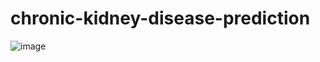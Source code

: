 # chronic-kidney-disease-prediction
![image](https://user-images.githubusercontent.com/72078617/230100981-dfa2d0d7-048f-4d2b-8773-20d4729dcdcf.png)
